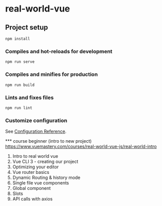 # real-world-vue

## Project setup

```
npm install
```

### Compiles and hot-reloads for development

```
npm run serve
```

### Compiles and minifies for production

```
npm run build
```

### Lints and fixes files

```
npm run lint
```

### Customize configuration

See [Configuration Reference](https://cli.vuejs.org/config/).

\*\*\* course beginner (intro to new project)
https://www.vuemastery.com/courses/real-world-vue-js/real-world-intro

1. Intro to real world vue
2. Vue CLI 3 - creating our project
3. Optimizing your editor
4. Vue router basics
5. Dynamic Routing & history mode
6. Single file vue components
7. Global component
8. Slots
9. API calls with axios
